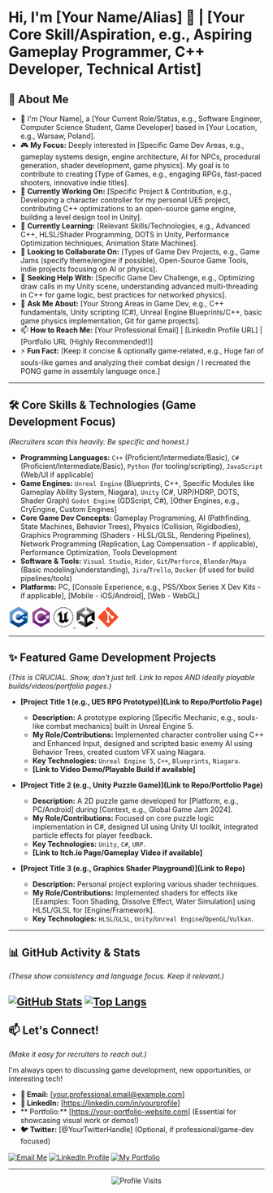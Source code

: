 # Hi, I'm [Your Name/Alias] 👋 | [Your Core Skill/Aspiration, e.g., Aspiring Gameplay Programmer, C++ Developer, Technical Artist]

## 🚀 About Me

* 👋 I'm [Your Name], a [Your Current Role/Status, e.g., Software Engineer, Computer Science Student, Game Developer] based in [Your Location, e.g., Warsaw, Poland].
* 🎮 **My Focus:** Deeply interested in [Specific Game Dev Areas, e.g., gameplay systems design, engine architecture, AI for NPCs, procedural generation, shader development, game physics]. My goal is to contribute to creating [Type of Games, e.g., engaging RPGs, fast-paced shooters, innovative indie titles].
* 🔭 **Currently Working On:** [Specific Project & Contribution, e.g., Developing a character controller for my personal UE5 project, contributing C++ optimizations to an open-source game engine, building a level design tool in Unity].
* 🌱 **Currently Learning:** [Relevant Skills/Technologies, e.g., Advanced C++, HLSL/Shader Programming, DOTS in Unity, Performance Optimization techniques, Animation State Machines].
* 👯 **Looking to Collaborate On:** [Types of Game Dev Projects, e.g., Game Jams (specify theme/engine if possible), Open-Source Game Tools, indie projects focusing on AI or physics].
* 🤔 **Seeking Help With:** [Specific Game Dev Challenge, e.g., Optimizing draw calls in my Unity scene, understanding advanced multi-threading in C++ for game logic, best practices for networked physics].
* 💬 **Ask Me About:** [Your Strong Areas in Game Dev, e.g., C++ fundamentals, Unity scripting (C#), Unreal Engine Blueprints/C++, basic game physics implementation, Git for game projects].
* 📫 **How to Reach Me:** [Your Professional Email] | [LinkedIn Profile URL] | [Portfolio URL (Highly Recommended!)]
* ⚡ **Fun Fact:** [Keep it concise & optionally game-related, e.g., Huge fan of souls-like games and analyzing their combat design / I recreated the PONG game in assembly language once.]

---

## 🛠️ Core Skills & Technologies (Game Development Focus)

*(Recruiters scan this heavily. Be specific and honest.)*

* **Programming Languages:** `C++` (Proficient/Intermediate/Basic), `C#` (Proficient/Intermediate/Basic), `Python` (for tooling/scripting), `JavaScript` (Web/UI if applicable)
* **Game Engines:** `Unreal Engine` (Blueprints, C++, Specific Modules like Gameplay Ability System, Niagara), `Unity` (C#, URP/HDRP, DOTS, Shader Graph) `Godot Engine` (GDScript, C#), [Other Engines, e.g., CryEngine, Custom Engines]
* **Core Game Dev Concepts:** Gameplay Programming, AI (Pathfinding, State Machines, Behavior Trees), Physics (Collision, Rigidbodies), Graphics Programming (Shaders - HLSL/GLSL, Rendering Pipelines), Network Programming (Replication, Lag Compensation - if applicable), Performance Optimization, Tools Development
* **Software & Tools:** `Visual Studio`, `Rider`, `Git`/`Perforce`, `Blender`/`Maya` (Basic modeling/understanding), `Jira`/`Trello`, `Docker` (if used for build pipelines/tools)
* **Platforms:** PC, [Console Experience, e.g., PS5/Xbox Series X Dev Kits - if applicable], [Mobile - iOS/Android], [Web - WebGL]

<p align="left">
  <img src="https://raw.githubusercontent.com/devicons/devicon/master/icons/cplusplus/cplusplus-original.svg" alt="cplusplus" width="40" height="40"/>
  <img src="https://raw.githubusercontent.com/devicons/devicon/master/icons/csharp/csharp-original.svg" alt="csharp" width="40" height="40"/>
  <a href="https://www.unrealengine.com/" target="_blank" rel="noreferrer"> <img src="https://raw.githubusercontent.com/devicons/devicon/master/icons/unrealengine/unrealengine-original.svg" alt="unrealengine" width="40" height="40"/> </a>
  <a href="https://unity.com/" target="_blank" rel="noreferrer"> <img src="https://raw.githubusercontent.com/devicons/devicon/master/icons/unity/unity-original.svg" alt="unity" width="40" height="40"/> </a>
  <img src="https://raw.githubusercontent.com/devicons/devicon/master/icons/git/git-original.svg" alt="git" width="40" height="40"/>
  </p>

---

## ✨ Featured Game Development Projects

*(This is CRUCIAL. Show, don't just tell. Link to repos AND ideally playable builds/videos/portfolio pages.)*

* **[Project Title 1 (e.g., UE5 RPG Prototype)](Link to Repo/Portfolio Page)**
    * **Description:** A prototype exploring [Specific Mechanic, e.g., souls-like combat mechanics] built in Unreal Engine 5.
    * **My Role/Contributions:** Implemented character controller using C++ and Enhanced Input, designed and scripted basic enemy AI using Behavior Trees, created custom VFX using Niagara.
    * **Key Technologies:** `Unreal Engine 5`, `C++`, `Blueprints`, `Niagara`.
    * **[Link to Video Demo/Playable Build if available]**

* **[Project Title 2 (e.g., Unity Puzzle Game)](Link to Repo/Portfolio Page)**
    * **Description:** A 2D puzzle game developed for [Platform, e.g., PC/Android] during [Context, e.g., Global Game Jam 2024].
    * **My Role/Contributions:** Focused on core puzzle logic implementation in C#, designed UI using Unity UI toolkit, integrated particle effects for player feedback.
    * **Key Technologies:** `Unity`, `C#`, `URP`.
    * **[Link to Itch.io Page/Gameplay Video if available]**

* **[Project Title 3 (e.g., Graphics Shader Playground)](Link to Repo)**
    * **Description:** Personal project exploring various shader techniques.
    * **My Role/Contributions:** Implemented shaders for effects like [Examples: Toon Shading, Dissolve Effect, Water Simulation] using HLSL/GLSL for [Engine/Framework].
    * **Key Technologies:** `HLSL`/`GLSL`, `Unity`/`Unreal Engine`/`OpenGL`/`Vulkan`.

---

## 📊 GitHub Activity & Stats

*(These show consistency and language focus. Keep it relevant.)*

[![GitHub Stats](https://github-readme-stats.vercel.app/api?username=Mr444-dev&show_icons=true&theme=highcontrast&hide_border=true&count_private=true)](https://github.com/Mr444-dev)
[![Top Langs](https://github-readme-stats.vercel.app/api/top-langs/?username=Mr444-dev&layout=compact&theme=highcontrast&hide_border=true&langs_count=8&count_private=true)](https://github.com/Mr444-dev)
---

## 📫 Let's Connect!

*(Make it easy for recruiters to reach out.)*

I'm always open to discussing game development, new opportunities, or interesting tech!

* **📧 Email:** [your.professional.email@example.com]
* **🔗 LinkedIn:** [https://linkedin.com/in/yourprofile]
* ** Portfolio:** [https://your-portfolio-website.com] (Essential for showcasing visual work or demos!)
* **🐦 Twitter:** [@YourTwitterHandle] (Optional, if professional/game-dev focused)

<p align="left">
<a href="mailto:your.professional.email@example.com" target="_blank"><img align="center" src="https://cdn.simpleicons.org/gmail/red" alt="Email Me" height="30" width="40" /></a>
<a href="https://linkedin.com/in/yourprofile" target="_blank"><img align="center" src="https://cdn.simpleicons.org/linkedin/blue" alt="LinkedIn Profile" height="30" width="40" /></a>
<a href="https://your-portfolio-website.com" target="_blank"><img align="center" src="https://cdn.simpleicons.org/googlechrome/grey" alt="My Portfolio" height="30" width="40" /></a>
</p>

---
<p align="center"> <img src="https://komarev.com/ghpvc/?username=Mr444-dev&label=Profile_Visits&color=blueviolet&style=flat-square" alt="Profile Visits" /> </p>

